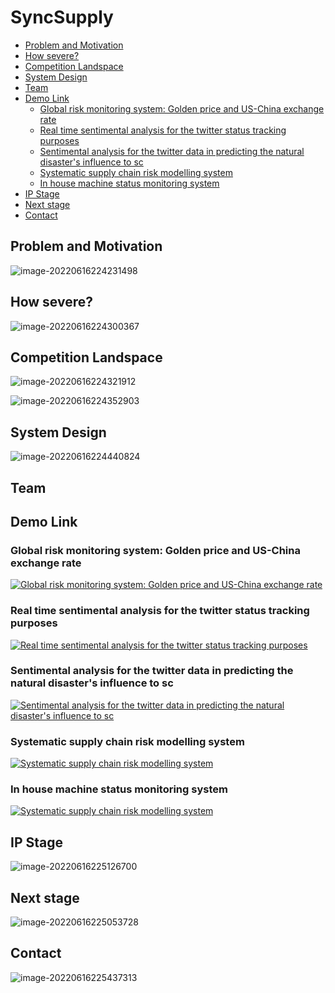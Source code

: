# SyncSupply 
- [Problem and Motivation](#problem-and-motivation)
- [How severe?](#how-severe-)
- [Competition Landspace](#competition-landspace)
- [System Design](#system-design)
- [Team](#team)
- [Demo Link](#demo-link)
  + [Global risk monitoring system: Golden price and US-China exchange rate](#global-risk-monitoring-system--golden-price-and-us-china-exchange-rate)
  + [Real time sentimental analysis for the twitter status tracking purposes](#real-time-sentimental-analysis-for-the-twitter-status-tracking-purposes)
  + [Sentimental analysis for the twitter data in predicting the natural disaster's influence to sc](#sentimental-analysis-for-the-twitter-data-in-predicting-the-natural-disaster-s-influence-to-sc)
  + [Systematic supply chain risk modelling system](#systematic-supply-chain-risk-modelling-system)
  + [In house machine status monitoring system](#in-house-machine-status-monitoring-system)
- [IP Stage](#ip-stage)
- [Next stage](#next-stage)
- [Contact](#contact)

## Problem and Motivation

![image-20220616224231498](https://asdsadsadsad.oss-cn-beijing.aliyuncs.com/image-20220616224231498.png)



## How severe?

![image-20220616224300367](https://asdsadsadsad.oss-cn-beijing.aliyuncs.com/image-20220616224300367.png)

## Competition Landspace

![image-20220616224321912](https://asdsadsadsad.oss-cn-beijing.aliyuncs.com/image-20220616224321912.png)

![image-20220616224352903](https://asdsadsadsad.oss-cn-beijing.aliyuncs.com/image-20220616224352903.png)

## System Design

![image-20220616224440824](https://asdsadsadsad.oss-cn-beijing.aliyuncs.com/image-20220616224440824.png)

## Team



## Demo Link

### Global risk monitoring system: Golden price and US-China exchange rate

[![Global risk monitoring system: Golden price and US-China exchange rate](https://asdsadsadsad.oss-cn-beijing.aliyuncs.com/image-20220616224640456.png)](https://www.youtube.com/watch?v=2NBC5_fMKBE&list=PLl7A_M-X_xV-yAD5uHk82wlaTj2YVKnHa)

### Real time sentimental analysis for the twitter status tracking purposes

[![Real time sentimental analysis for the twitter status tracking purposes](https://asdsadsadsad.oss-cn-beijing.aliyuncs.com/image-20220616225509253.png)](https://www.youtube.com/watch?v=QzBmv88rPLE&list=PLl7A_M-X_xV-yAD5uHk82wlaTj2YVKnHa&index=2)

### Sentimental analysis for the twitter data in predicting the natural disaster's influence to sc

[![Sentimental analysis for the twitter data in predicting the natural disaster's influence to sc](https://asdsadsadsad.oss-cn-beijing.aliyuncs.com/image-20220616225516490.png)](https://www.youtube.com/watch?v=C9gD6TpVrlw&list=PLl7A_M-X_xV-yAD5uHk82wlaTj2YVKnHa&index=3)

### Systematic supply chain risk modelling system

[![Systematic supply chain risk modelling system](https://asdsadsadsad.oss-cn-beijing.aliyuncs.com/image-20220616225530113.png)](https://www.youtube.com/watch?v=C9gD6TpVrlw&list=PLl7A_M-X_xV-yAD5uHk82wlaTj2YVKnHa&index=4)

### In house machine status monitoring system

[![Systematic supply chain risk modelling system](https://asdsadsadsad.oss-cn-beijing.aliyuncs.com/image-20220616225535022.png)](https://www.youtube.com/watch?v=C9gD6TpVrlw&list=PLl7A_M-X_xV-yAD5uHk82wlaTj2YVKnHa&index=4)



## IP Stage

![image-20220616225126700](https://asdsadsadsad.oss-cn-beijing.aliyuncs.com/image-20220616225126700.png)

## Next stage

![image-20220616225053728](https://asdsadsadsad.oss-cn-beijing.aliyuncs.com/image-20220616225053728.png)

## Contact

![image-20220616225437313](https://asdsadsadsad.oss-cn-beijing.aliyuncs.com/image-20220616225437313.png)
